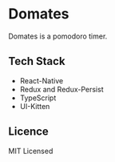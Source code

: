# Domates

Domates is a pomodoro timer.

## Tech Stack

- React-Native
- Redux and Redux-Persist
- TypeScript
- UI-Kitten

## Licence

MIT Licensed
